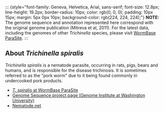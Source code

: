 ::: {style="font-family: Geneva, Helvetica, Arial, sans-serif; font-size: 12.8px; line-height: 19.2px; border-radius: 10px; color: rgb(0, 0, 0); padding: 10px 15px; margin: 5px 0px 10px; background-color: rgb(224, 224, 224);"}
**NOTE:** The genome sequence and annotation represented here correspond
with the original genome publication (Mitreva et al, 2011). For the
latest data, including the genomes of other *Trichinella* species,
please visit [WormBase ParaSite](http://parasite.wormbase.org).
:::

About *Trichinella spiralis*
----------------------------

*Trichinella spiralis* is a nematode parasite, occurring in rats, pigs,
bears and humans, and is responsible for the disease trichinosis. It is
sometimes referred to as the \"pork worm\" due to it being found
commonly in undercooked pork products.

-   [*T. spiralis* at WormBase
    ParaSite](http://parasite.wormbase.org/Trichinella_spiralis_prjna12603/Info/Index/)
-   [Genome Sequence project page (Genome Institute at Washington
    University)](http://genome.wustl.edu/genomes/view/trichinella_spiralis)
-   [Nematode.net](http://nematode.net)
